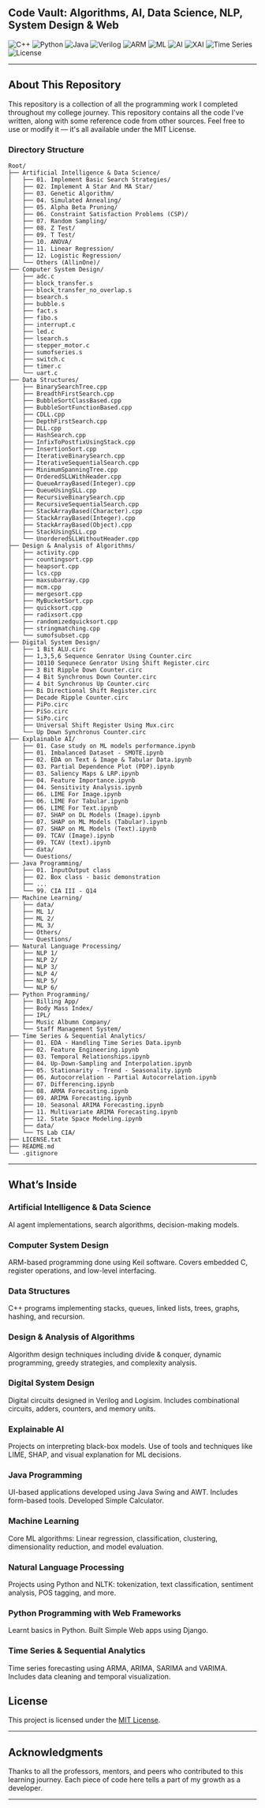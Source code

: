 ## Code Vault: Algorithms, AI, Data Science, NLP, System Design & Web

![C++](https://img.shields.io/badge/C%2B%2B-Data%20Structures%20%26%20Algorithms-blue?logo=cpp)
![Python](https://img.shields.io/badge/Python-Django%20%7C%20NLP%20%7C%20AI-green?logo=python)
![Java](https://img.shields.io/badge/Java-UI%20%7C%20Swing%20%7C%20AWT-red?logo=java)
![Verilog](https://img.shields.io/badge/Verilog-Digital%20Design-yellow?logo=circuitverse)
![ARM](https://img.shields.io/badge/ARM-Embedded%20C%20(Keil)-lightgrey?logo=arm)
![ML](https://img.shields.io/badge/ML-Algorithms%20%7C%20Time%20Series%20%7C%20XAI-orange?logo=scikit-learn)
![AI](https://img.shields.io/badge/AI-Agent%20Design%20%7C%20Search%20%7C%20Planning-brightgreen)
![XAI](https://img.shields.io/badge/Explainable%20AI-Interpretability-blueviolet)
![Time Series](https://img.shields.io/badge/Time%20Series-Sequential%20Analytics-teal)
![License](https://img.shields.io/badge/License-MIT-green)

---

## About This Repository

This repository is a collection of all the programming work I completed throughout my college journey.
This repository contains all the code I've written, along with some reference code from other sources. Feel free to use or modify it — it's all available under the MIT License.

### Directory Structure
```
Root/
├── Artificial Intelligence & Data Science/
│   ├── 01. Implement Basic Search Strategies/
│   ├── 02. Implement A Star And MA Star/
│   ├── 03. Genetic Algorithm/
│   ├── 04. Simulated Annealing/
│   ├── 05. Alpha Beta Pruning/
│   ├── 06. Constraint Satisfaction Problems (CSP)/
│   ├── 07. Random Sampling/
│   ├── 08. Z Test/
│   ├── 09. T Test/
│   ├── 10. ANOVA/
│   ├── 11. Linear Regression/
│   ├── 12. Logistic Regression/
│   └── Others (AllinOne)/
├── Computer System Design/
│   ├── adc.c
│   ├── block_transfer.s
│   ├── block_transfer_no_overlap.s
│   ├── bsearch.s
│   ├── bubble.s
│   ├── fact.s
│   ├── fibo.s
│   ├── interrupt.c
│   ├── led.c
│   ├── lsearch.s
│   ├── stepper_motor.c
│   ├── sumofseries.s
│   ├── switch.c
│   ├── timer.c
│   └── uart.c
├── Data Structures/
│   ├── BinarySearchTree.cpp
│   ├── BreadthFirstSearch.cpp
│   ├── BubbleSortClassBased.cpp
│   ├── BubbleSortFunctionBased.cpp
│   ├── CDLL.cpp
│   ├── DepthFirstSearch.cpp
│   ├── DLL.cpp
│   ├── HashSearch.cpp
│   ├── InfixToPostfixUsingStack.cpp
│   ├── InsertionSort.cpp
│   ├── IterativeBinarySearch.cpp
│   ├── IterativeSequentialSearch.cpp
│   ├── MinimumSpanningTree.cpp
│   ├── OrderedSLLWithHeader.cpp
│   ├── QueueArrayBased(Integer).cpp
│   ├── QueueUsingSLL.cpp
│   ├── RecursiveBinarySearch.cpp
│   ├── RecursiveSequentialSearch.cpp
│   ├── StackArrayBased(Character).cpp
│   ├── StackArrayBased(Integer).cpp
│   ├── StackArrayBased(Object).cpp
│   ├── StackUsingSLL.cpp
│   └── UnorderedSLLWithoutHeader.cpp
├── Design & Analysis of Algorithms/
│   ├── activity.cpp
│   ├── countingsort.cpp
│   ├── heapsort.cpp
│   ├── lcs.cpp
│   ├── maxsubarray.cpp
│   ├── mcm.cpp
│   ├── mergesort.cpp
│   ├── MyBucketSort.cpp
│   ├── quicksort.cpp
│   ├── radixsort.cpp
│   ├── randomizedquicksort.cpp
│   ├── stringmatching.cpp
│   └── sumofsubset.cpp
├── Digital System Design/
│   ├── 1 Bit ALU.circ
│   ├── 1,3,5,6 Sequence Genrator Using Counter.circ
│   ├── 10110 Sequnece Genrator Using Shift Register.circ
│   ├── 3 Bit Ripple Down Counter.circ
│   ├── 4 Bit Synchronus Down Counter.circ
│   ├── 4 bit Synchronus Up Counter.circ
│   ├── Bi Directional Shift Register.circ
│   ├── Decade Ripple Counter.circ
│   ├── PiPo.circ
│   ├── PiSo.circ
│   ├── SiPo.circ
│   ├── Universal Shift Register Using Mux.circ
│   └── Up Down Synchronus Counter.circ
├── Explainable AI/
│   ├── 01. Case study on ML models performance.ipynb
│   ├── 01. Imbalanced Dataset - SMOTE.ipynb
│   ├── 02. EDA on Text & Image & Tabular Data.ipynb
│   ├── 03. Partial Dependence Plot (PDP).ipynb
│   ├── 03. Saliency Maps & LRP.ipynb
│   ├── 04. Feature Importance.ipynb
│   ├── 04. Sensitivity Analysis.ipynb
│   ├── 06. LIME For Image.ipynb
│   ├── 06. LIME For Tabular.ipynb
│   ├── 06. LIME For Text.ipynb
│   ├── 07. SHAP on DL Models (Image).ipynb
│   ├── 07. SHAP on ML Models (Tabular).ipynb
│   ├── 07. SHAP on ML Models (Text).ipynb
│   ├── 09. TCAV (Image).ipynb
│   ├── 09. TCAV (text).ipynb
│   ├── data/
│   └── Ouestions/
├── Java Programming/
│   ├── 01. InputOutput class
│   ├── 02. Box class - basic demonstration
│   ├── ...
│   └── 99. CIA III - Q14
├── Machine Learning/
│   ├── data/
│   ├── ML 1/
│   ├── ML 2/
│   ├── ML 3/
│   ├── Others/
│   └── Questions/
├── Natural Language Processing/
│   ├── NLP 1/
│   ├── NLP 2/
│   ├── NLP 3/
│   ├── NLP 4/
│   ├── NLP 5/
│   └── NLP 6/
├── Python Programming/
│   ├── Billing App/
│   ├── Body Mass Index/
│   ├── IPL/
│   ├── Music Albumn Company/
│   └── Staff Management System/
├── Time Series & Sequential Analytics/
│   ├── 01. EDA - Handling Time Series Data.ipynb
│   ├── 02. Feature Engineering.ipynb
│   ├── 03. Temporal Relationships.ipynb
│   ├── 04. Up-Down-Sampling and Interpolation.ipynb
│   ├── 05. Stationarity - Trend - Seasonality.ipynb
│   ├── 06. Autocorrelation - Partial Autocorrelation.ipynb
│   ├── 07. Differencing.ipynb
│   ├── 08. ARMA Forecasting.ipynb
│   ├── 09. ARIMA Forecasting.ipynb
│   ├── 10. Seasonal ARIMA Forecasting.ipynb
│   ├── 11. Multivariate ARIMA Forecasting.ipynb
│   ├── 12. State Space Modeling.ipynb
│   ├── data/
│   └── TS Lab CIA/
├── LICENSE.txt
├── README.md
└── .gitignore
```
---

## What’s Inside

### Artificial Intelligence & Data Science
AI agent implementations, search algorithms, decision-making models.

### Computer System Design
ARM-based programming done using Keil software. Covers embedded C, register operations, and low-level interfacing.

### Data Structures
C++ programs implementing stacks, queues, linked lists, trees, graphs, hashing, and recursion.

### Design & Analysis of Algorithms
Algorithm design techniques including divide & conquer, dynamic programming, greedy strategies, and complexity analysis.

### Digital System Design
Digital circuits designed in Verilog and Logisim. Includes combinational circuits, adders, counters, and memory units.

### Explainable AI
Projects on interpreting black-box models. Use of tools and techniques like LIME, SHAP, and visual explanation for ML decisions.

### Java Programming
UI-based applications developed using Java Swing and AWT. Includes form-based tools. Developed Simple Calculator.

### Machine Learning
Core ML algorithms: Linear regression, classification, clustering, dimensionality reduction, and model evaluation.

### Natural Language Processing
Projects using Python and NLTK: tokenization, text classification, sentiment analysis, POS tagging, and more.

### Python Programming with Web Frameworks
Learnt basics in Python. Built Simple Web apps using Django. 

### Time Series & Sequential Analytics
Time series forecasting using ARMA, ARIMA, SARIMA and VARIMA. Includes data cleaning and temporal visualization.

## License

This project is licensed under the [MIT License](LICENSE.txt).

---

## Acknowledgments

Thanks to all the professors, mentors, and peers who contributed to this learning journey. Each piece of code here tells a part of my growth as a developer.

---
